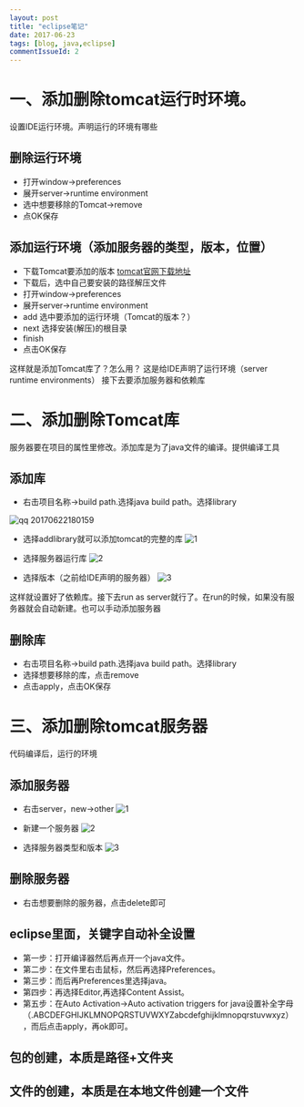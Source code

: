 ```yaml
---
layout: post
title: "eclipse笔记"
date: 2017-06-23
tags: [blog, java,eclipse]
commentIssueId: 2
---
```



# 一、添加删除tomcat运行时环境。
设置IDE运行环境。声明运行的环境有哪些

## 删除运行环境

* 打开window->preferences
* 展开server->runtime environment
* 选中想要移除的Tomcat->remove
* 点OK保存

## 添加运行环境（添加服务器的类型，版本，位置）

* 下载Tomcat要添加的版本 [tomcat官网下载地址](http://tomcat.apache.org/)
* 下载后，选中自己要安装的路径解压文件
* 打开window->preferences
* 展开server->runtime environment
* add 选中要添加的运行环境（Tomcat的版本？）
* next 选择安装(解压)的根目录
* finish
* 点击OK保存

这样就是添加Tomcat库了？怎么用？
这是给IDE声明了运行环境（server runtime environments）
接下去要添加服务器和依赖库

# 二、添加删除Tomcat库
服务器要在项目的属性里修改。添加库是为了java文件的编译。提供编译工具

## 添加库

* 右击项目名称->build path.选择java build path。选择library

![qq 20170622180159](https://user-images.githubusercontent.com/20008525/27428578-132510c0-5775-11e7-841f-f6eb2265a40d.png)

* 选择addlibrary就可以添加tomcat的完整的库
![1](https://user-images.githubusercontent.com/20008525/27762279-a4ed5f48-5ea1-11e7-91f5-5ad0c662842f.png)

* 选择服务器运行库
![2](https://user-images.githubusercontent.com/20008525/27762283-c1722112-5ea1-11e7-8ff7-e704eb14cd4f.png)

* 选择版本（之前给IDE声明的服务器）
![3](https://user-images.githubusercontent.com/20008525/27762284-cbb032cc-5ea1-11e7-83b0-9aa5db881e94.png)

这样就设置好了依赖库。接下去run as server就行了。在run的时候，如果没有服务器就会自动新建。也可以手动添加服务器

## 删除库

* 右击项目名称->build path.选择java build path。选择library
* 选择想要移除的库，点击remove
* 点击apply，点击OK保存
# 三、添加删除tomcat服务器
代码编译后，运行的环境
## 添加服务器
* 右击server，new->other
![1](https://user-images.githubusercontent.com/20008525/27762836-ea43ba60-5eab-11e7-9a12-09a490b15613.png)

* 新建一个服务器
![2](https://user-images.githubusercontent.com/20008525/27762912-cfbd2b58-5eac-11e7-907e-566d3eb38f7b.png) 

* 选择服务器类型和版本
![3](https://user-images.githubusercontent.com/20008525/27762917-e032f4b8-5eac-11e7-82c7-8bbbaa6af283.png)

## 删除服务器

* 右击想要删除的服务器，点击delete即可


## eclipse里面，关键字自动补全设置

* 第一步：打开编译器然后再点开一个java文件。
* 第二步：在文件里右击鼠标，然后再选择Preferences。
* 第三步：而后再Preferences里选择java。
* 第四步：再选择Editor,再选择Content Assist。
* 第五步：在Auto Activation->Auto activation triggers for java设置补全字母（.ABCDEFGHIJKLMNOPQRSTUVWXYZabcdefghijklmnopqrstuvwxyz），而后点击apply，再ok即可。


## 包的创建，本质是路径+文件夹

## 文件的创建，本质是在本地文件创建一个文件


